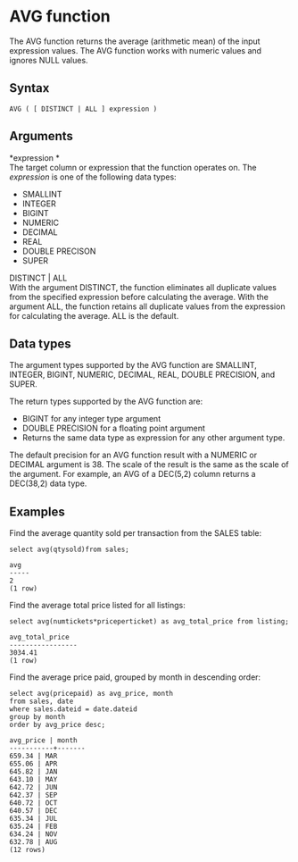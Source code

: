 # AVG function<a name="r_AVG"></a>

 The AVG function returns the average \(arithmetic mean\) of the input expression values\. The AVG function works with numeric values and ignores NULL values\.

## Syntax<a name="r_AVG-synopsis"></a>

```
AVG ( [ DISTINCT | ALL ] expression )
```

## Arguments<a name="r_AVG-arguments"></a>

 *expression *   
The target column or expression that the function operates on\. The *expression* is one of the following data types:  
+ SMALLINT
+ INTEGER
+ BIGINT
+ NUMERIC
+ DECIMAL
+ REAL
+ DOUBLE PRECISON
+ SUPER

DISTINCT \| ALL   
With the argument DISTINCT, the function eliminates all duplicate values from the specified expression before calculating the average\. With the argument ALL, the function retains all duplicate values from the expression for calculating the average\. ALL is the default\.

## Data types<a name="r_AVG-data-types"></a>

 The argument types supported by the AVG function are SMALLINT, INTEGER, BIGINT, NUMERIC, DECIMAL, REAL, DOUBLE PRECISION, and SUPER\.

The return types supported by the AVG function are: 
+ BIGINT for any integer type argument
+ DOUBLE PRECISION for a floating point argument
+ Returns the same data type as expression for any other argument type\.

The default precision for an AVG function result with a NUMERIC or DECIMAL argument is 38\. The scale of the result is the same as the scale of the argument\. For example, an AVG of a DEC\(5,2\) column returns a DEC\(38,2\) data type\.

## Examples<a name="r_AVG-examples"></a>

Find the average quantity sold per transaction from the SALES table: 

```
select avg(qtysold)from sales;

avg
-----
2
(1 row)
```

Find the average total price listed for all listings: 

```
select avg(numtickets*priceperticket) as avg_total_price from listing;

avg_total_price
-----------------
3034.41
(1 row)
```

Find the average price paid, grouped by month in descending order: 

```
select avg(pricepaid) as avg_price, month 
from sales, date
where sales.dateid = date.dateid
group by month
order by avg_price desc;

avg_price | month
-----------+-------
659.34 | MAR
655.06 | APR
645.82 | JAN
643.10 | MAY
642.72 | JUN
642.37 | SEP
640.72 | OCT
640.57 | DEC
635.34 | JUL
635.24 | FEB
634.24 | NOV
632.78 | AUG
(12 rows)
```